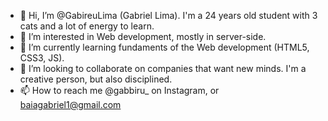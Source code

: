 - 👋 Hi, I’m @GabireuLima (Gabriel Lima). I'm a 24 years old student with 3 cats and a lot of energy to learn.
- 👀 I’m interested in Web development, mostly in server-side.
- 🌱 I’m currently learning fundaments of the Web development (HTML5, CSS3, JS).
- 💞️ I’m looking to collaborate on companies that want new minds. I'm a creative person, but also disciplined.
- 📫 How to reach me @gabbiru_ on Instagram, or baiagabriel1@gmail.com

<!---
GabireuLima/GabireuLima is a ✨ special ✨ repository because its `README.md` (this file) appears on your GitHub profile.
You can click the Preview link to take a look at your changes.
--->
